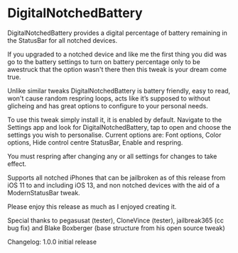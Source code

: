 # DigitalNotchedBattery

DigitalNotchedBattery provides a digital percentage of battery remaining in the StatusBar for all notched devices.

If you upgraded to a notched device and like me the first thing you did was go to the battery settings to turn on battery percentage only to be awestruck that the option wasn't there  then this tweak is your dream come true.

Unlike similar tweaks DigitalNotchedBattery is battery friendly, easy to read, won't cause random respring loops, acts like it’s supposed to without glicheing and has great options to configure to your personal needs.

To use this tweak simply install it, it is enabled by default.
Navigate to the Settings app and look for DigitalNotchedBattery, tap to open and choose the settings you wish to personalise. 
Current options are: Font options, Color options, Hide control centre StatusBar, Enable and respring. 

You must respring after changing any or all settings for changes to take effect.

Supports all notched iPhones that can be jailbroken as of this release from iOS 11 to and including iOS 13, and non notched devices with the aid of a ModernStatusBar tweak.


Please enjoy this release as much as I enjoyed creating it.


Special thanks to pegasusat (tester), CloneVince (tester), jailbreak365 (cc bug fix) and Blake Boxberger (base structure from his open source tweak)


Changelog: 1.0.0 initial release 
